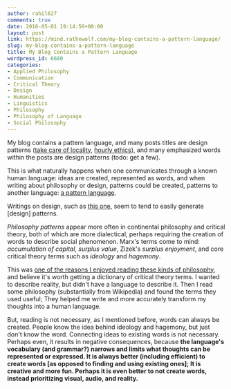 ```yaml
---
author: rahil627
comments: true
date: 2016-05-01 19:14:50+00:00
layout: post
link: https://mind.rathewolf.com/my-blog-contains-a-pattern-language/
slug: my-blog-contains-a-pattern-language
title: My Blog Contains a Pattern Language
wordpress_id: 6680
categories:
- Applied Philosophy
- Communication
- Critical Theory
- Design
- Humanities
- Linguistics
- Philosophy
- Philosophy of Language
- Social Philosophy
---
```


My blog contains a pattern language, and many posts titles are design patterns ([take care of locality](https://mind.rathewolf.com/will-to-take-care-of-locality), [hourly ethics](https://mind.rathewolf.com/hourly-ethics)), and many emphasized words within the posts are design patterns (todo: get a few).

This is what naturally happens when one communicates through a known human language: ideas are created, represented as words, and when writing about philosophy or design, patterns could be created, patterns to another language: [a pattern language](https://wikipedia.org/wiki/A_Pattern_Language).

Writings on design, such as [this one](https://mind.rathewolf.com/noisy-transportation-destroys-social-atmosphere), seem to tend to easily generate [design] patterns.

_Philosophy patterns_ appear more often in continental philosophy and critical theory, both of which are more dialectical, perhaps requiring the creation of words to describe social phenomenon. Marx's terms come to mind: _accumulation of capital_, _surplus value_, Zizek's _surplus enjoyment_, and core critical theory terms such as _ideology_ and _hagemony_.

This was [one of the reasons I enjoyed reading these kinds of philosophy](https://mind.rathewolf.com/why-did-i-read), and believe it's worth getting a dictionary of critical theory terms. I wanted to describe reality, but didn't have a language to describe it. Then I read some philosophy (substantially from Wikipedia) and found the terms they used useful; They helped me write and more accurately transform my thoughts into a human language.

But, reading is not necessary, as I mentioned before, words can always be created. People know the idea behind ideology and hagemony, but just don't know the word. Connecting ideas to existing words is not necessary. Perhaps even, it results in negative consequences, because **the language's vocabulary (and grammar?) narrows and limits what thoughts can be represented or expressed. It is always better (including efficient) to create words [as opposed to finding and using existing ones]; It is creative and more fun. Perhaps it is even better to not create words, instead prioritizing visual, audio, and reality.**
